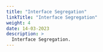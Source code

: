 ```yaml
---
title: "Interface Segregation"
linkTitle: "Interface Segregation"
weight: 4
date: 14-03-2023
description: >
  Interface Segregation. 
---
```

